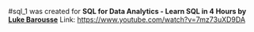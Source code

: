#sql_1 was created for **SQL for Data Analytics - Learn SQL in 4 Hours by <ins>Luke Barousse</ins>**
Link: https://www.youtube.com/watch?v=7mz73uXD9DA
